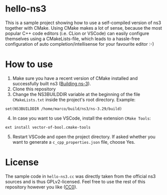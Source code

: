 # hello-ns3

This is a sample project showing how to use a self-compiled version of ns3 together with CMake. Using CMake makes a lot of sense, because the most popular C++ code editors (i.e. CLion or VSCode) can easily configure themselves using a CMakeLists-file, which leads to a hassle-free configuration of auto completion/intellisense for your favourite editor :-)

# How to use

1. Make sure you have a recent version of CMake installed and successfully built ns3 ([Building ns-3](https://www.nsnam.org/docs/release/3.29/tutorial/html/getting-started.html#building-ns-3)).
2. Clone this repository
3. Change the NS3BUILDDIR variable at the beginning of the file `CMakeLists.txt` inside the project's root directory. Example:
```
set(NS3BUILDDIR /home/marco/build/ns3/ns-3.29/build)
```
4. In case you want to use VSCode, install the extension `CMake Tools`:
```
ext install vector-of-bool.cmake-tools
```
5. Restart VSCode and open the project directory. If asked whether you want to generate a `c_cpp_properties.json` file, choose Yes.

# License

The sample code in `hello-ns3.cc` was directly taken from the official ns3 sources and is thus GPLv2-licensed. Feel free to use the rest of this repository however you like ([CC0](http://creativecommons.org/publicdomain/zero/1.0/)).